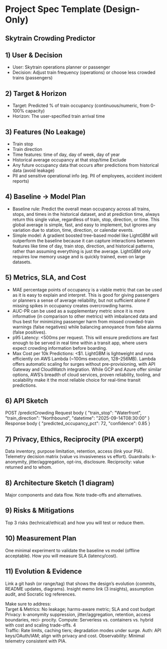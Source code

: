 # Project Spec Template (Design-Only)
## Skytrain Crowding Predictor

## 1) User & Decision
- User: Skytrain operations planner or passenger
- Decision: Adjust train frequency (operations) or choose less crowded trains (passengers)
    
## 2) Target & Horizon
- Target: Predicted % of train occupancy (continuous/numeric, from 0-100% capacity)
- Horizon: The user-specified train arrival time
## 3) Features (No Leakage)
- Train stop 
- Train direction
- Time features: time of day, day of week, day of year 
- Historical average occupancy at that stop/time
Exclude
- Any future occupancy data that occurs after predictions from historical data (avoid leakage)
- PII and sensitive operational info (eg. PII of employees, accident incident reports)
## 4) Baseline → Model Plan
- Baseline rule: Predict the overall mean occupancy across all trains, stops, and times in the historical dataset, and at prediction time, always return this single value, regardless of train, stop, direction, or time. This global average is simple, fast, and easy to implement, but ignores any variation due to station, time, direction, or calendar events.
- Simple model: A gradient boosted tree-based model like LightGBM will outperform the baseline because it can capture interactions between features like time of day, train stop, direction, and historical patterns, rather than assuming everything is just the average. LightGBM only requires low memory usage and is quickly trained, even on large datasets.
## 5) Metrics, SLA, and Cost
- MAE percentage points of occupancy is a viable metric  that can be used as it is easy to explain and interpret. This is good for giving passengers or planners a sense of average reliability, but not sufficient alone if missing spikes in occupancy creates overcrowding harms.
- AUC-PR can be used as a supplementary metric since it is more informative (in comparison to other metrics) with imbalanced data and thus best for minimizing passenger harm from missed crowded-train warnings (false negatives) while balancing annoyance from false alarms (false positives).
- p95 Latency: <500ms per request. This will ensure predictions are fast enough to be served in real time within a transit app, where users expect crowding information before boarding.
- Max Cost per 10k Predictions: <$1. LightGBM is lightweight and runs efficiently on AWS Lambda (~100ms execution, 128–256MB). Lambda offers automatic scaling for surges without pre-provisioning, with API Gateway and CloudWatch integration. While GCP and Azure offer similar options, AWS’s breadth of cloud services, proven reliability, tooling, and scalability make it the most reliable choice for real-time transit predictions.
## 6) API Sketch
POST /predictCrowding
Request body
{
  "train_stop": "Waterfront",
  "train_direction": "Northbound",
  "datetime": "2025-09-14T08:30:00"
}
Response body
{
  "predicted_occupancy_pct": 72,
  "confidence": 0.85
}

## 7) Privacy, Ethics, Reciprocity (PIA excerpt)
Data inventory, purpose limitation, retention, access (link your PIA). Telemetry decision matrix (value vs invasiveness vs effort). Guardrails: k-anonymity, jitter/aggregation, opt-ins, disclosure. Reciprocity: value returned and to whom.
## 8) Architecture Sketch (1 diagram)
Major components and data flow. Note trade-offs and alternatives.
						
## 9) Risks & Mitigations
Top 3 risks (technical/ethical) and how you will test or reduce them.
						
## 10) Measurement Plan
One minimal experiment to validate the baseline vs model (offline acceptable).
How you will measure SLA (latency/cost).
## 11) Evolution & Evidence	
Link a git hash (or range/tag) that shows the design’s evolution (commits, README updates, diagrams).
Insight memo link (3 insights), assumption audit, and Socratic log references.
						
					


Make sure to address:	
Target & Metrics: No leakage; harms-aware metric; SLA and cost budget			
Privacy: k-anonymity suppression, jitter/aggregation, retention, access boundaries, reci- procity.
Compute: Serverless vs. containers vs. hybrid with cost and scaling trade-offs. 4	
Traffic: Rate limits, caching tiers; degradation modes under surge.
Auth: API keys/OAuth/IAM; align with privacy and cost.
Observability: Minimal telemetry consistent with PIA. 
